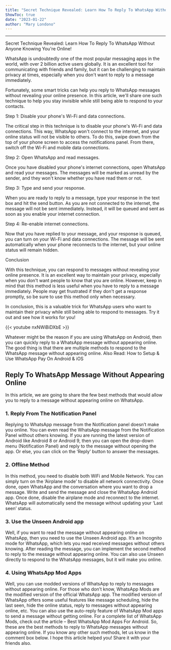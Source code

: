 ```yaml
---
title: "Secret Technique Revealed: Learn How To Reply To WhatsApp Without Anyone Knowing You're Online!"
ShowToc: true 
date: "2023-01-22"
author: "Mary Londono"
---
```

*****
Secret Technique Revealed: Learn How To Reply To WhatsApp Without Anyone Knowing You're Online!

WhatsApp is undoubtedly one of the most popular messaging apps in the world, with over 2 billion active users globally. It is an excellent tool for communicating with friends and family, but it can be challenging to maintain privacy at times, especially when you don't want to reply to a message immediately.

Fortunately, some smart tricks can help you reply to WhatsApp messages without revealing your online presence. In this article, we'll share one such technique to help you stay invisible while still being able to respond to your contacts.

Step 1: Disable your phone's Wi-Fi and data connections.

The critical step in this technique is to disable your phone's Wi-Fi and data connections. This way, WhatsApp won't connect to the internet, and your online status will not be visible to others. To do this, swipe down from the top of your phone screen to access the notifications panel. From there, switch off the Wi-Fi and mobile data connections.

Step 2: Open WhatsApp and read messages.

Once you have disabled your phone's internet connections, open WhatsApp and read your messages. The messages will be marked as unread by the sender, and they won't know whether you have read them or not.

Step 3: Type and send your response.

When you are ready to reply to a message, type your response in the text box and hit the send button. As you are not connected to the internet, the message will not be sent immediately. Instead, it will be queued and sent as soon as you enable your internet connection.

Step 4: Re-enable internet connections.

Now that you have replied to your message, and your response is queued, you can turn on your Wi-Fi and data connections. The message will be sent automatically when your phone reconnects to the internet, but your online status will remain hidden.

Conclusion

With this technique, you can respond to messages without revealing your online presence. It is an excellent way to maintain your privacy, especially when you don't want people to know that you are online. However, keep in mind that this method is less useful when you have to reply to a message immediately. People may get frustrated if they don't get a response promptly, so be sure to use this method only when necessary.

In conclusion, this is a valuable trick for WhatsApp users who want to maintain their privacy while still being able to respond to messages. Try it out and see how it works for you!

{{< youtube nxNWiBiDXbE >}} 



Whatever might be the reason if you are using WhatsApp on Android, then you can quickly reply to a WhatsApp message without appearing online. The good thing is that there are multiple methods to respond to the WhatsApp message without appearing online.
Also Read: How to Setup & Use WhatsApp Pay On Android & iOS

 
## Reply To WhatsApp Message Without Appearing Online


In this article, we are going to share the few best methods that would allow you to reply to a message without appearing online on WhatsApp.

 
### 1. Reply From The Notification Panel



Replying to WhatsApp message from the Notification panel doesn’t make you online. You can even read the WhatsApp message from the Notification Panel without others knowing.
If you are running the latest version of Android like Android 8 or Android 9, then you can open the drop-down menu (Notification Panel) and reply to the message without opening the app. Or else, you can click on the ‘Reply’ button to answer the messages.

 
### 2. Offline Method



In this method, you need to disable both WiFi and Mobile Network. You can simply turn on the ‘Airplane mode’ to disable all network connectivity. Once done, open WhatsApp and the conversation where you want to drop a message.
Write and send the message and close the WhatsApp Android app. Once done, disable the airplane mode and reconnect to the internet. WhatsApp will automatically send the message without updating your ‘Last seen’ status.

 
### 3. Use the Unseen Android app



Well, if you want to read the message without appearing online on WhatsApp, then you need to use the Unseen Android app. It’s an Incognito mode for WhatsApp, which lets you read received messages without others knowing.
After reading the message, you can implement the second method to reply to the message without appearing online. You can also use Unseen directly to respond to the WhatsApp messages, but it will make you online.

 
### 4. Using WhatsApp Mod Apps



Well, you can use modded versions of WhatsApp to reply to messages without appearing online. For those who don’t know, WhatsApp Mods are the modified version of the official WhatsApp app. The modified version of WhatsApp offers some useful features like message scheduling, hide the last seen, hide the online status, reply to messages without appearing online, etc.
You can also use the auto-reply feature of WhatsApp Mod apps to send a message without getting online. For a complete list of WhatsApp Mods, check out the article – Best WhatsApp Mod Apps For Android.
So, these are the best methods to reply to WhatsApp messages without appearing online. If you know any other such methods, let us know in the comment box below. I hope this article helped you! Share it with your friends also.





